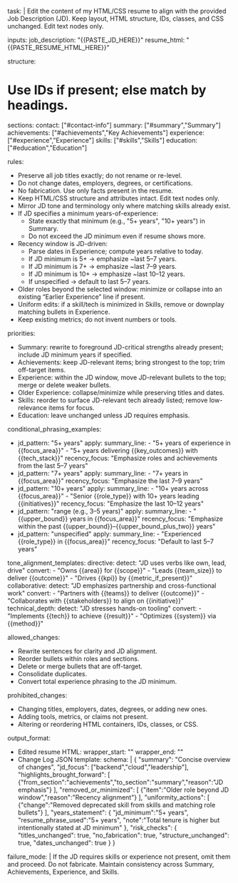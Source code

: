 task: |
  Edit the content of my HTML/CSS resume to align with the provided Job Description (JD).
  Keep layout, HTML structure, IDs, classes, and CSS unchanged. Edit text nodes only.

inputs:
  job_description: "{{PASTE_JD_HERE}}"
  resume_html: "{{PASTE_RESUME_HTML_HERE}}"

structure:
  # Use IDs if present; else match by headings.
  sections:
    contact: ["#contact-info"]
    summary: ["#summary","Summary"]
    achievements: ["#achievements","Key Achievements"]
    experience: ["#experience","Experience"]
    skills: ["#skills","Skills"]
    education: ["#education","Education"]

rules:
  - Preserve all job titles exactly; do not rename or re-level.
  - Do not change dates, employers, degrees, or certifications.
  - No fabrication. Use only facts present in the resume.
  - Keep HTML/CSS structure and attributes intact. Edit text nodes only.
  - Mirror JD tone and terminology only where matching skills already exist.
  - If JD specifies a minimum years-of-experience:
      - State exactly that minimum (e.g., "5+ years", "10+ years") in Summary.
      - Do not exceed the JD minimum even if resume shows more.
  - Recency window is JD-driven:
      - Parse dates in Experience; compute years relative to today.
      - If JD minimum is 5+ → emphasize ~last 5–7 years.
      - If JD minimum is 7+ → emphasize ~last 7–9 years.
      - If JD minimum is 10+ → emphasize ~last 10–12 years.
      - If unspecified → default to last 5–7 years.
  - Older roles beyond the selected window: minimize or collapse into an existing “Earlier Experience” line if present.
  - Uniform edits: if a skill/tech is minimized in Skills, remove or downplay matching bullets in Experience.
  - Keep existing metrics; do not invent numbers or tools.

priorities:
  - Summary: rewrite to foreground JD-critical strengths already present; include JD minimum years if specified.
  - Achievements: keep JD-relevant items; bring strongest to the top; trim off-target items.
  - Experience: within the JD window, move JD-relevant bullets to the top; merge or delete weaker bullets.
  - Older Experience: collapse/minimize while preserving titles and dates.
  - Skills: reorder to surface JD-relevant tech already listed; remove low-relevance items for focus.
  - Education: leave unchanged unless JD requires emphasis.

conditional_phrasing_examples:
  - jd_pattern: "5+ years"
    apply:
      summary_line:
        - "5+ years of experience in {{focus_area}}"
        - "5+ years delivering {{key_outcomes}} with {{tech_stack}}"
      recency_focus: "Emphasize roles and achievements from the last 5–7 years"
  - jd_pattern: "7+ years"
    apply:
      summary_line:
        - "7+ years in {{focus_area}}"
      recency_focus: "Emphasize the last 7–9 years"
  - jd_pattern: "10+ years"
    apply:
      summary_line:
        - "10+ years across {{focus_area}}"
        - "Senior {{role_type}} with 10+ years leading {{initiatives}}"
      recency_focus: "Emphasize the last 10–12 years"
  - jd_pattern: "range (e.g., 3–5 years)"
    apply:
      summary_line:
        - "{{upper_bound}} years in {{focus_area}}"
      recency_focus: "Emphasize within the past {{upper_bound}}–{{upper_bound_plus_two}} years"
  - jd_pattern: "unspecified"
    apply:
      summary_line:
        - "Experienced {{role_type}} in {{focus_area}}"
      recency_focus: "Default to last 5–7 years"

tone_alignment_templates:
  directive:
    detect: "JD uses verbs like own, lead, drive"
    convert:
      - "Owns {{area}} for {{scope}}"
      - "Leads {{team_size}} to deliver {{outcome}}"
      - "Drives {{kpi}} by {{metric_if_present}}"
  collaborative:
    detect: "JD emphasizes partnership and cross-functional work"
    convert:
      - "Partners with {{teams}} to deliver {{outcome}}"
      - "Collaborates with {{stakeholders}} to align on {{initiative}}"
  technical_depth:
    detect: "JD stresses hands-on tooling"
    convert:
      - "Implements {{tech}} to achieve {{result}}"
      - "Optimizes {{system}} via {{method}}"

allowed_changes:
  - Rewrite sentences for clarity and JD alignment.
  - Reorder bullets within roles and sections.
  - Delete or merge bullets that are off-target.
  - Consolidate duplicates.
  - Convert total experience phrasing to the JD minimum.

prohibited_changes:
  - Changing titles, employers, dates, degrees, or adding new ones.
  - Adding tools, metrics, or claims not present.
  - Altering or reordering HTML containers, IDs, classes, or CSS.

output_format:
  - Edited resume HTML:
      wrapper_start: "<!-- EDITED_RESUME_HTML_START -->"
      wrapper_end: "<!-- EDITED_RESUME_HTML_END -->"
  - Change Log JSON template:
      schema: |
        {
          "summary": "Concise overview of changes",
          "jd_focus": ["backend","cloud","leadership"],
          "highlights_brought_forward": [
            {"from_section":"achievements","to_section":"summary","reason":"JD emphasis"}
          ],
          "removed_or_minimized": [
            {"item":"Older role beyond JD window","reason":"Recency alignment"}
          ],
          "uniformity_actions": [
            {"change":"Removed deprecated skill from skills and matching role bullets"}
          ],
          "years_statement": {
            "jd_minimum":"5+ years",
            "resume_phrase_used":"5+ years",
            "note":"Total tenure is higher but intentionally stated at JD minimum"
          },
          "risk_checks": {
            "titles_unchanged": true,
            "no_fabrication": true,
            "structure_unchanged": true,
            "dates_unchanged": true
          }
        }

failure_mode: |
  If the JD requires skills or experience not present, omit them and proceed.
  Do not fabricate. Maintain consistency across Summary, Achievements, Experience, and Skills.
